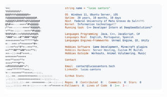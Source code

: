 <a href="https://github.com/lucas-santoro/lucas-santoro">
  <picture>
    <source media="(prefers-color-scheme: dark)" srcset="https://raw.githubusercontent.com/lucas-santoro/lucas-santoro/main/dark-mode.svg">
    <img alt="Lucas's GitHub Profile README" src="https://raw.githubusercontent.com/lucas-santoro/lucas-santoro/main/light-mode.svg">
  </picture>
</a>
